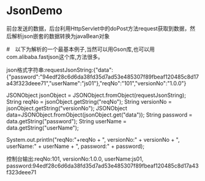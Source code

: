 # JsonDemo
前台发送的数据，后台利用HttpServlet中的doPost方法request获取到数据，然后解析json嵌套的数据转换为javaBean对象

#　以下为解析的一个最基本例子,当然可以用Gson库,也可以用com.alibaba.fastjson这个库,方法很多。

json格式字符串:requestJsonString:{"data":{"password":"94edf28c6d6da38fd35d7ad53e485307f89fbeaf120485c8d17a43f323deee71","userName":"js01"},"reqNo":"101","versionNo":"1.0.0"}

JSONObject jsonObject = JSONObject.fromObject(requestJsonString);
String reqNo = jsonObject.getString("reqNo");
String versionNo = jsonObject.getString("versionNo");
JSONObject data=JSONObject.fromObject(jsonObject.get("data")); 
String password = data.getString("password");
String userName = data.getString("userName");

System.out.println("reqNo:"+reqNo + ", versionNo:" + versionNo + ", userName:" + userName + ", password:" + password);

控制台输出:reqNo:101, versionNo:1.0.0, userName:js01, password:94edf28c6d6da38fd35d7ad53e485307f89fbeaf120485c8d17a43f323deee71